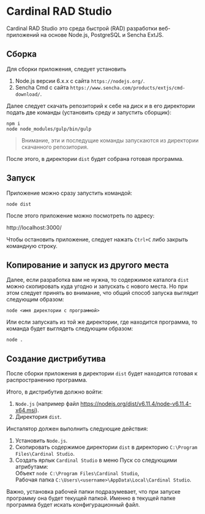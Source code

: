 # Cardinal RAD Studio

Cardinal RAD Studio это среда быстрой (RAD) разработки
веб-приложений на основе Node.js, PostgreSQL и Sencha ExtJS.


Сборка
------

Для сборки приложения, следует установить
1. Node.js версии 6.х.х с сайта `https://nodejs.org/`.
2. Sencha Cmd с сайта `https://www.sencha.com/products/extjs/cmd-download/`.

Далее следует скачать репозиторий к себе на диск и в его директории 
подать две команды (установить среду и запустить сборщик):

```
npm i
node node_modules/gulp/bin/gulp
```

> Внимание, эти и последущие команды запускаются из директории скачанного репозитория.

После этого, в директории `dist` будет собрана готовая программа.

Запуск
------

Приложение можно сразу запустить командой:


```
node dist
```

После этого приложение можно посмотреть по адресу:

http://localhost:3000/

Чтобы остановить приложение, следует нажать `Ctrl+C` либо закрыть командную строку.

Копирование и запуск из другого места
-------------------------------------

Далее, если разработка вам не нужна, то содержимое каталога `dist` можно скопировать 
куда угодно и запускать с нового места.
Но при этом следует принять во внимание, что общий способ запуска выглядит следующим образом:

```
node <имя директории с программой>
```

Или если запускать из той же директории, где находится программа, то команда будет выглядеть следующим образом:

```
node .
```


Создание дистрибутива
---------------------

После сборки приложения в директории `dist` будет находится готовая к распространению программа.

Итого, в дистрибутив должно войти:

1. `Node.js` (например файл https://nodejs.org/dist/v6.11.4/node-v6.11.4-x64.msi).
2. Директория `dist`.

Инсталятор должен выполнить следующие действия:

1. Установить `Node.js`.
2. Скопировать содержимое директории `dist` в директорию `C:\Program Files\Cardinal Studio`.
3. Создать ярлык `Cardinal Studio` в меню Пуск со следующими атрибутами:  
   Объект `node C:\Program Files\Cardinal Studio`,  
   Рабочая папка `C:\Users\<username>\AppData\Local\Cardinal Studio`.  

Важно, установка рабочей папки подразумевает, что при запуске программу она будет текущей папкой.
Именно в текущей папке программа будет искать конфигурационный файл. 
